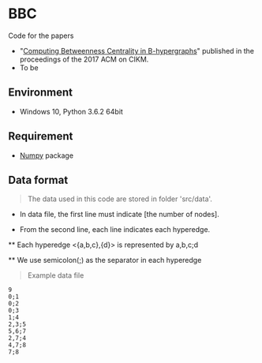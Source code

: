 # BBC

Code for the papers
* "[Computing Betweenness Centrality in B-hypergraphs](http://dx.doi.org/10.1145/3132847.3133093)" published in the proceedings of the 2017 ACM on CIKM.
* To be

## Environment
* Windows 10, Python 3.6.2 64bit

## Requirement
* [Numpy](http://www.numpy.org/) package 

## Data format
> The data used in this code are stored in folder 'src/data'.

* In data file, the first line must indicate [the number of nodes].

* From the second line, each line indicates each hyperedge.

** Each hyperedge <{a,b,c},{d}> is represented by a,b,c;d

** We use semicolon(;) as the separator in each hyperedge

> Example data file

~~~
9
0;1
0;2
0;3
1;4
2,3;5
5,6;7
2,7;4
4,7;8
7;8
~~~